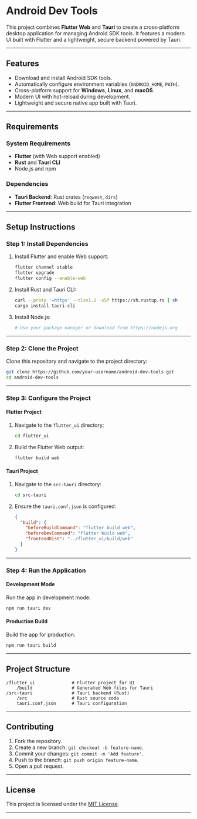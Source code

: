
# **Android Dev Tools**

This project combines **Flutter Web** and **Tauri** to create a cross-platform desktop application for managing Android SDK tools. It features a modern UI built with Flutter and a lightweight, secure backend powered by Tauri.

---

## **Features**

- Download and install Android SDK tools.
- Automatically configure environment variables (`ANDROID_HOME`, `PATH`).
- Cross-platform support for **Windows**, **Linux**, and **macOS**.
- Modern UI with hot-reload during development.
- Lightweight and secure native app built with Tauri.

---

## **Requirements**

### **System Requirements**
- **Flutter** (with Web support enabled)
- **Rust** and **Tauri CLI**
- Node.js and npm

### **Dependencies**
- **Tauri Backend**: Rust crates (`reqwest`, `dirs`)
- **Flutter Frontend**: Web build for Tauri integration

---

## **Setup Instructions**

### **Step 1: Install Dependencies**
1. Install Flutter and enable Web support:
   ```bash
   flutter channel stable
   flutter upgrade
   flutter config --enable-web
   ```

2. Install Rust and Tauri CLI:
   ```bash
   curl --proto '=https' --tlsv1.2 -sSf https://sh.rustup.rs | sh
   cargo install tauri-cli
   ```

3. Install Node.js:
   ```bash
   # Use your package manager or download from https://nodejs.org
   ```

---

### **Step 2: Clone the Project**
Clone this repository and navigate to the project directory:
```bash
git clone https://github.com/your-username/android-dev-tools.git
cd android-dev-tools
```

---

### **Step 3: Configure the Project**

#### **Flutter Project**
1. Navigate to the `flutter_ui` directory:
   ```bash
   cd flutter_ui
   ```
2. Build the Flutter Web output:
   ```bash
   flutter build web
   ```

#### **Tauri Project**
1. Navigate to the `src-tauri` directory:
   ```bash
   cd src-tauri
   ```
2. Ensure the `tauri.conf.json` is configured:
   ```json
   {
     "build": {
       "beforeBuildCommand": "flutter build web",
       "beforeDevCommand": "flutter build web",
       "frontendDist": "../flutter_ui/build/web"
     }
   }
   ```

---

### **Step 4: Run the Application**

#### **Development Mode**
Run the app in development mode:
```bash
npm run tauri dev
```

#### **Production Build**
Build the app for production:
```bash
npm run tauri build
```

---

## **Project Structure**
```
/flutter_ui              # Flutter project for UI
    /build               # Generated Web files for Tauri
/src-tauri               # Tauri backend (Rust)
    /src                 # Rust source code
    tauri.conf.json      # Tauri configuration
```

---

## **Contributing**
1. Fork the repository.
2. Create a new branch: `git checkout -b feature-name`.
3. Commit your changes: `git commit -m 'Add feature'`.
4. Push to the branch: `git push origin feature-name`.
5. Open a pull request.

---

## **License**
This project is licensed under the [MIT License](LICENSE).

---
